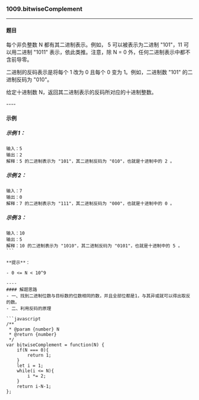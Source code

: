 ### 1009.bitwiseComplement
----
#### 题目
每个非负整数 N 都有其二进制表示。例如， 5 可以被表示为二进制 "101"，11 可以用二进制 "1011" 表示，依此类推。注意，除 N = 0 外，任何二进制表示中都不含前导零。

二进制的反码表示是将每个 1 改为 0 且每个 0 变为 1。例如，二进制数 "101" 的二进制反码为 "010"。

给定十进制数 N，返回其二进制表示的反码所对应的十进制整数。

---- 
#### 示例

##### 示例 1：

```
输入：5
输出：2
解释：5 的二进制表示为 "101"，其二进制反码为 "010"，也就是十进制中的 2 。
```

##### 示例 2：

```
输入：7
输出：0
解释：7 的二进制表示为 "111"，其二进制反码为 "000"，也就是十进制中的 0 。
```

##### 示例 3：

```
输入：10
输出：5
解释：10 的二进制表示为 "1010"，其二进制反码为 "0101"，也就是十进制中的 5 。
``` 

**提示**：

- 0 <= N < 10^9

----
#### 解题思路
- 一、找到二进制位数与目标数的位数相同的数，并且全部位都是1，与其异或就可以得出取反的数。
- 二、利用反码的原理

```javascript
/**
 * @param {number} N
 * @return {number}
 */
var bitwiseComplement = function(N) {
    if(N === 0){
        return 1;
    }
    let i = 1;
    while(i <= N){
        i *= 2;
    }
    return i-N-1;
};

```